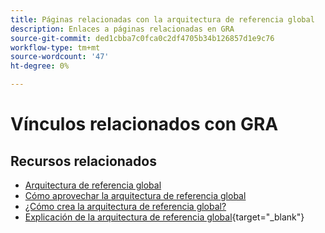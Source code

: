 ```yaml
---
title: Páginas relacionadas con la arquitectura de referencia global
description: Enlaces a páginas relacionadas en GRA
source-git-commit: ded1cbba7c0fca0c2df4705b34b126857d1e9c76
workflow-type: tm+mt
source-wordcount: '47'
ht-degree: 0%

---
```


# Vínculos relacionados con GRA

## Recursos relacionados

* [Arquitectura de referencia global](../global-reference-architecture/what-is-global-reference-architecture.md)
* [Cómo aprovechar la arquitectura de referencia global](../global-reference-architecture/how-do-you-leverage-global-reference-architecture.md)
* [¿Cómo crea la arquitectura de referencia global?](../global-reference-architecture/how-do-you-architect-global-reference-architecture.md)
* [Explicación de la arquitectura de referencia global](https://experienceleague.adobe.com/docs/commerce-operations/implementation-playbook/architecture/global-reference-architecture/overview.html){target="_blank"}
